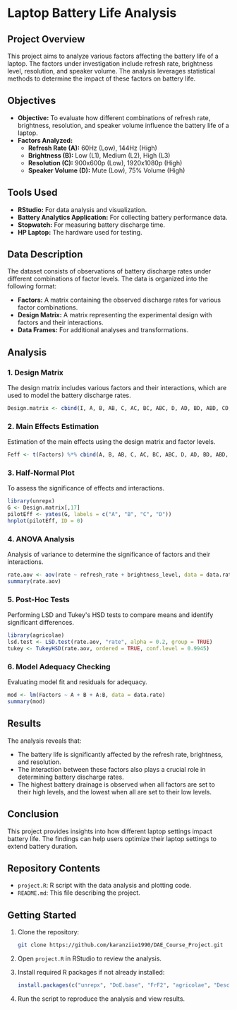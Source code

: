 # Laptop Battery Life Analysis

## Project Overview

This project aims to analyze various factors affecting the battery life of a laptop. The factors under investigation include refresh rate, brightness level, resolution, and speaker volume. The analysis leverages statistical methods to determine the impact of these factors on battery life.

## Objectives

- **Objective:** To evaluate how different combinations of refresh rate, brightness, resolution, and speaker volume influence the battery life of a laptop.
- **Factors Analyzed:**
  - **Refresh Rate (A):** 60Hz (Low), 144Hz (High)
  - **Brightness (B):** Low (L1), Medium (L2), High (L3)
  - **Resolution (C):** 900x600p (Low), 1920x1080p (High)
  - **Speaker Volume (D):** Mute (Low), 75% Volume (High)

## Tools Used

- **RStudio:** For data analysis and visualization.
- **Battery Analytics Application:** For collecting battery performance data.
- **Stopwatch:** For measuring battery discharge time.
- **HP Laptop:** The hardware used for testing.

## Data Description

The dataset consists of observations of battery discharge rates under different combinations of factor levels. The data is organized into the following format:

- **Factors:** A matrix containing the observed discharge rates for various factor combinations.
- **Design Matrix:** A matrix representing the experimental design with factors and their interactions.
- **Data Frames:** For additional analyses and transformations.

## Analysis

### 1. **Design Matrix**

The design matrix includes various factors and their interactions, which are used to model the battery discharge rates. 

```r
Design.matrix <- cbind(I, A, B, AB, C, AC, BC, ABC, D, AD, BD, ABD, CD, ACD, BCD, ABCD, Factors)
```

### 2. **Main Effects Estimation**

Estimation of the main effects using the design matrix and factor levels.

```r
Feff <- t(Factors) %*% cbind(A, B, AB, C, AC, BC, ABC, D, AD, BD, ABD, CD, ACD, BCD, ABCD) / (8 * n)
```

### 3. **Half-Normal Plot**

To assess the significance of effects and interactions.

```r
library(unrepx)
G <- Design.matrix[,17]
pilotEff <- yates(G, labels = c("A", "B", "C", "D"))
hnplot(pilotEff, ID = 0)
```

### 4. **ANOVA Analysis**

Analysis of variance to determine the significance of factors and their interactions.

```r
rate.aov <- aov(rate ~ refresh_rate + brightness_level, data = data.rate)
summary(rate.aov)
```

### 5. **Post-Hoc Tests**

Performing LSD and Tukey's HSD tests to compare means and identify significant differences.

```r
library(agricolae)
lsd.test <- LSD.test(rate.aov, "rate", alpha = 0.2, group = TRUE)
tukey <- TukeyHSD(rate.aov, ordered = TRUE, conf.level = 0.9945)
```

### 6. **Model Adequacy Checking**

Evaluating model fit and residuals for adequacy.

```r
mod <- lm(Factors ~ A + B + A:B, data = data.rate)
summary(mod)
```

## Results

The analysis reveals that:
- The battery life is significantly affected by the refresh rate, brightness, and resolution.
- The interaction between these factors also plays a crucial role in determining battery discharge rates.
- The highest battery drainage is observed when all factors are set to their high levels, and the lowest when all are set to their low levels.

## Conclusion

This project provides insights into how different laptop settings impact battery life. The findings can help users optimize their laptop settings to extend battery duration.

## Repository Contents

- `project.R`: R script with the data analysis and plotting code.
- `README.md`: This file describing the project.

## Getting Started

1. Clone the repository:

   ```bash
   git clone https://github.com/karanziie1990/DAE_Course_Project.git
   ```

2. Open `project.R` in RStudio to review the analysis.

3. Install required R packages if not already installed:

   ```r
   install.packages(c("unrepx", "DoE.base", "FrF2", "agricolae", "DescTools"))
   ```

4. Run the script to reproduce the analysis and view results.

